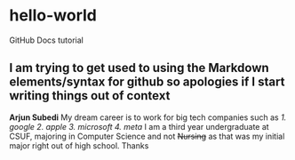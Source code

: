 # hello-world
GitHub Docs tutorial
## I am trying to get used to using the Markdown elements/syntax for github so apologies if I start writing things out of context
**Arjun Subedi**
My dream career is to work for big tech companies such as 
*1. google
2. apple
3. microsoft
4.  meta*
I am a third year undergraduate at CSUF, majoring in Computer Science and not ~~Nursing~~ as that was my initial major right out of high school.
Thanks

